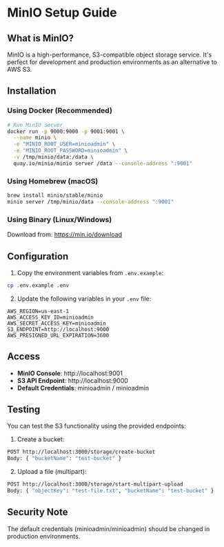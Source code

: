 # MinIO Setup Guide

## What is MinIO?

MinIO is a high-performance, S3-compatible object storage service. It's perfect for development and production environments as an alternative to AWS S3.

## Installation

### Using Docker (Recommended)

```bash
# Run MinIO server
docker run -p 9000:9000 -p 9001:9001 \
  --name minio \
  -e "MINIO_ROOT_USER=minioadmin" \
  -e "MINIO_ROOT_PASSWORD=minioadmin" \
  -v /tmp/minio/data:/data \
  quay.io/minio/minio server /data --console-address ":9001"
```

### Using Homebrew (macOS)

```bash
brew install minio/stable/minio
minio server /tmp/minio/data --console-address ":9001"
```

### Using Binary (Linux/Windows)

Download from: https://min.io/download

## Configuration

1. Copy the environment variables from `.env.example`:

```bash
cp .env.example .env
```

2. Update the following variables in your `.env` file:

```
AWS_REGION=us-east-1
AWS_ACCESS_KEY_ID=minioadmin
AWS_SECRET_ACCESS_KEY=minioadmin
S3_ENDPOINT=http://localhost:9000
AWS_PRESIGNED_URL_EXPIRATION=3600
```

## Access

- **MinIO Console**: http://localhost:9001
- **S3 API Endpoint**: http://localhost:9000
- **Default Credentials**: minioadmin / minioadmin

## Testing

You can test the S3 functionality using the provided endpoints:

1. Create a bucket:

```bash
POST http://localhost:3000/storage/create-bucket
Body: { "bucketName": "test-bucket" }
```

2. Upload a file (multipart):

```bash
POST http://localhost:3000/storage/start-multipart-upload
Body: { "objectKey": "test-file.txt", "bucketName": "test-bucket" }
```

## Security Note

The default credentials (minioadmin/minioadmin) should be changed in production environments.
